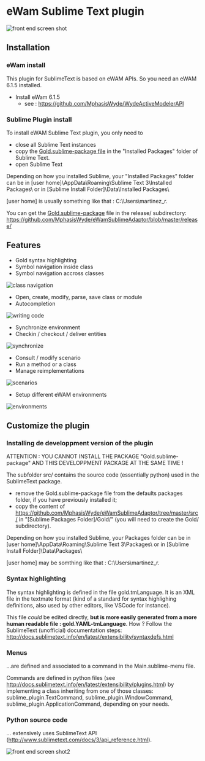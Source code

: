 # eWam Sublime Text plugin

![front end screen shot](doc/screenshots/screenshot2.png)

## Installation

### eWam install

This plugin for SublimeText is based on eWAM APIs. So you need an eWAM 6.1.5 installed.

* Install eWam 6.1.5
  * see : https://github.com/MphasisWyde/WydeActiveModelerAPI	

### Sublime Plugin install

To install eWAM Sublime Text plugin, you only need to 
* close all Sublime Text instances
* copy the [Gold.sublime-package file](https://github.com/MphasisWyde/eWamSublimeAdaptor/blob/master/release/Gold.sublime-package?raw=true) in the "Installed Packages" folder of Sublime Text.
* open Sublime Text

Depending on how you installed Sublime, your "Installed Packages" folder can be in [user home]\AppData\Roaming\Sublime Text 3\Installed Packages\ or in [Sublime Install Folder]\Data\Installed Packages\

[user home] is usually something like that : C:\Users\martinez_r.

You can get the [Gold.sublime-package](https://github.com/MphasisWyde/eWamSublimeAdaptor/blob/master/release/Gold.sublime-package?raw=true) file in the release/ subdirectory: https://github.com/MphasisWyde/eWamSublimeAdaptor/blob/master/release/

## Features

* Gold syntax highlighting
* Symbol navigation inside class
* Symbol navigation accross classes

![class navigation](doc/screenshots/class-navigation.gif)

* Open, create, modify, parse, save class or module
* Autocompletion

![writing code](doc/screenshots/code-writing2.gif)

* Synchronize environment
* Checkin / checkout / deliver entities

![synchronize](doc/screenshots/synchronize.gif)

* Consult / modify scenario
* Run a method or a class
* Manage reimplementations

![scenarios](doc/screenshots/scenarios.gif)

* Setup different eWAM environments

![environments](doc/screenshots/general-environments.gif)

## Customize the plugin

### Installing de developpment version of the plugin

ATTENTION : YOU CANNOT INSTALL THE PACKAGE "Gold.sublime-package" AND THIS DEVELOPPMENT PACKAGE AT THE SAME TIME !

The subfolder src/ contains the source code (essentially python) used in the SublimeText package.

* remove the Gold.sublime-package file from the defaults packages folder, if you have previously installed it;
* copy the content of https://github.com/MphasisWyde/eWamSublimeAdaptor/tree/master/src/ in "[Sublime Packages Folder]/Gold/" (you will need to create the Gold/ subdirectory).

Depending on how you installed Sublime, your Packages folder can be in [user home]\AppData\Roaming\Sublime Text 3\Packages\ or in [Sublime Install Folder]\Data\Packages\

[user home] may be somthing like that : C:\Users\martinez_r.


### Syntax highlighting

The syntax highlighting is defined in the file gold.tmLanguage. It is an XML file in the textmate format (kind of a standard for syntax highlighing definitions, also used by other editors, like VSCode for instance).

This file _could_ be edited directly, **but is more easily generated from a more human readable file : gold.YAML-tmLanguage**. How ? Follow the SublimeText (unofficial) documentation steps: http://docs.sublimetext.info/en/latest/extensibility/syntaxdefs.html

### Menus

...are defined and associated to a command in the Main.sublime-menu file.

Commands are defined in python files (see http://docs.sublimetext.info/en/latest/extensibility/plugins.html) by implementing a class inheriting from one of those classes: sublime_plugin.TextCommand, sublime_plugin.WindowCommand, sublime_plugin.ApplicationCommand, depending on your needs.

### Python source code

... extensively uses SublimeText API (http://www.sublimetext.com/docs/3/api_reference.html).

![front end screen shot2](doc/screenshots/screenshot.png)
